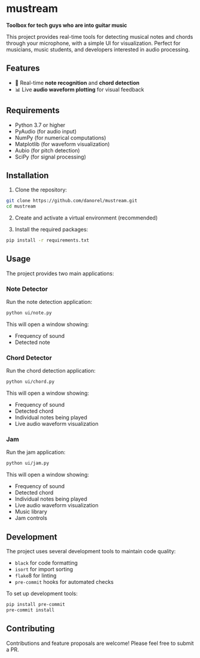 # mustream

**Toolbox for tech guys who are into guitar music**

This project provides real-time tools for detecting musical notes and chords through your microphone, with a simple UI for visualization. Perfect for musicians, music students, and developers interested in audio processing.

## Features

- 🎵 Real-time **note recognition** and **chord detection**
- 📊 Live **audio waveform plotting** for visual feedback

## Requirements

- Python 3.7 or higher
- PyAudio (for audio input)
- NumPy (for numerical computations)
- Matplotlib (for waveform visualization)
- Aubio (for pitch detection)
- SciPy (for signal processing)

## Installation

1. Clone the repository:
```bash
git clone https://github.com/danorel/mustream.git
cd mustream
```

2. Create and activate a virtual environment (recommended)

3. Install the required packages:
```bash
pip install -r requirements.txt
```

## Usage

The project provides two main applications:

### Note Detector

Run the note detection application:

```bash
python ui/note.py
```

This will open a window showing:
- Frequency of sound
- Detected note

### Chord Detector

Run the chord detection application:

```bash
python ui/chord.py
```

This will open a window showing:
- Frequency of sound
- Detected chord
- Individual notes being played
- Live audio waveform visualization

### Jam

Run the jam application:

```bash
python ui/jam.py
```

This will open a window showing:
- Frequency of sound
- Detected chord
- Individual notes being played
- Live audio waveform visualization
- Music library
- Jam controls

## Development

The project uses several development tools to maintain code quality:
- `black` for code formatting
- `isort` for import sorting
- `flake`8 for linting
- `pre-commit` hooks for automated checks

To set up development tools:

```bash
pip install pre-commit
pre-commit install
```

## Contributing

Contributions and feature proposals are welcome! Please feel free to submit a PR.
